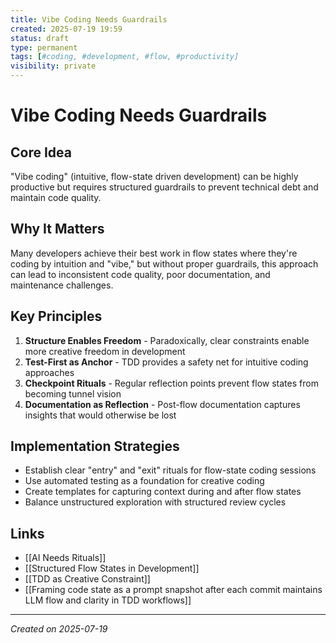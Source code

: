 ```yaml
---
title: Vibe Coding Needs Guardrails
created: 2025-07-19 19:59
status: draft
type: permanent
tags: [#coding, #development, #flow, #productivity]
visibility: private
---
```


# Vibe Coding Needs Guardrails

## Core Idea
"Vibe coding" (intuitive, flow-state driven development) can be highly productive but requires structured guardrails to prevent technical debt and maintain code quality.

## Why It Matters
Many developers achieve their best work in flow states where they're coding by intuition and "vibe," but without proper guardrails, this approach can lead to inconsistent code quality, poor documentation, and maintenance challenges.

## Key Principles
1. **Structure Enables Freedom** - Paradoxically, clear constraints enable more creative freedom in development
2. **Test-First as Anchor** - TDD provides a safety net for intuitive coding approaches
3. **Checkpoint Rituals** - Regular reflection points prevent flow states from becoming tunnel vision
4. **Documentation as Reflection** - Post-flow documentation captures insights that would otherwise be lost

## Implementation Strategies
- Establish clear "entry" and "exit" rituals for flow-state coding sessions
- Use automated testing as a foundation for creative coding
- Create templates for capturing context during and after flow states
- Balance unstructured exploration with structured review cycles

## Links
- [[AI Needs Rituals]]
- [[Structured Flow States in Development]]
- [[TDD as Creative Constraint]]
- [[Framing code state as a prompt snapshot after each commit maintains LLM flow and clarity in TDD workflows]]

---

*Created on 2025-07-19*
